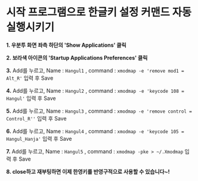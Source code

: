 # 시작 프로그램으로 한글키 설정 커맨드 자동 실행시키기

  __1. 우분투 화면 좌측 하단의 'Show Applications' 클릭__
  
  __2. 보라색 아이콘의 'Startup Applications Preferences' 클릭__
  
  __3.__ Add를 누르고, Name : `Hangul1` , command : `xmodmap -e 'remove mod1 = Alt_R'` 입력 후 Save
  
  __4.__ Add를 누르고, Name : `Hangul2` , command : `xmodmap -e 'keycode 108 = Hangul'` 입력 후 Save
  
  __5.__ Add를 누르고, Name : `Hangul3` , command : `xmodmap -e 'remove control = Control_R''` 입력 후 Save
  
  __6.__ Add를 누르고, Name : `Hangul4` , command : `xmodmap -e 'keycode 105 = Hangul_Hanja'` 입력 후 Save
  
  __7.__ Add를 누르고, Name : `Hangul5` , command : `xmodmap -pke > ~/.Xmodmap` 입력 후 Save
  
  __8. close하고 재부팅하면 이제 한영키를 반영구적으로 사용할 수 있습니다~!__
